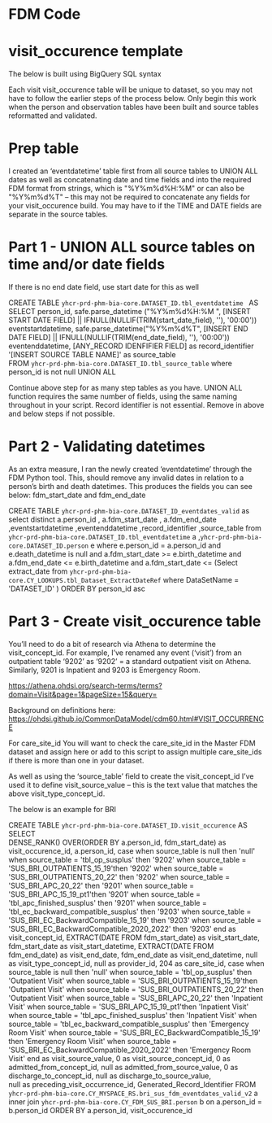 # FDM Code

# visit_occurence template

The below is built using BigQuery SQL syntax

Each visit visit_occurence table will be unique to dataset, so you may not have to follow the earlier steps of the process below.
Only begin this work when the person and observation tables have been built and source tables reformatted and validated.  


# Prep table

I created an ‘eventdatetime’ table first from all source tables to UNION ALL dates as well as concatenating date and time fields and into the required FDM format from strings, which is "%Y%m%d%H:%M" or can also be "%Y%m%d%T" – this may not be required  to concatenate any fields for your visit_occurence build. You may have to if the TIME and DATE fields are separate in the source tables. 

# Part 1 - UNION ALL source tables on time and/or date fields

If there is no end date field, use start date for this as well

CREATE TABLE `yhcr-prd-phm-bia-core.DATASET_ID.tbl_eventdatetime `
AS
SELECT
person_id,
safe.parse_datetime ("%Y%m%d%H:%M ", [INSERT START DATE FIELD] || IFNULL(NULLIF(TRIM(start_date_field), ''), '00:00'))  eventstartdatetime,
safe.parse_datetime("%Y%m%d%T", [INSERT END DATE FIELD] || IFNULL(NULLIF(TRIM(end_date_field), ''), '00:00')) eventenddatetime,
[ANY_RECORD IDENFIFIER FIELD] as record_identifier
 '[INSERT SOURCE TABLE NAME]' as source_table       
  FROM `yhcr-prd-phm-bia-core.DATASET_ID.tbl_source_table` 
  where person_id is not null
UNION ALL

Continue above step for as many step tables as you have. UNION ALL function requires the same number of fields, using the same naming throughout in your script. 
Record identifier is not essential. Remove in above and below steps if not possible.


# Part 2 - Validating datetimes

As an extra measure, I ran the newly created ‘eventdatetime’ through the FDM Python tool. This, should remove any invalid dates in relation to a person’s birth and death datetimes. This produces the fields you can see below: fdm_start_date and fdm_end_date

CREATE TABLE
`yhcr-prd-phm-bia-core.DATASET_ID_eventdates_valid`
as
select distinct a.person_id
, a.fdm_start_date
, a.fdm_end_date
,eventstartdatetime
,eventenddatetime
,record_identifier 
,source_table
from  `yhcr-prd-phm-bia-core.DATASET_ID.tbl_eventdatetime` a
,`yhcr-prd-phm-bia-core.DATASET_ID.person` e 
where e.person_id = a.person_id 
and e.death_datetime is null 
and a.fdm_start_date >= e.birth_datetime
and a.fdm_end_date <= e.birth_datetime
and a.fdm_start_date <= (Select extract_date from `yhcr-prd-phm-bia-core.CY_LOOKUPS.tbl_Dataset_ExtractDateRef` where DataSetName = 'DATASET_ID' )
ORDER BY 
person_id asc

# Part 3 - Create visit_occurence table

You’ll need to do a bit of research via Athena  to determine the visit_concept_id. For example, I’ve renamed any event (‘visit’)  from an outpatient table ‘9202’ as ‘9202’ = a standard outpatient visit on Athena. Similarly, 9201 is Inpatient and 9203 is Emergency Room.

https://athena.ohdsi.org/search-terms/terms?domain=Visit&page=1&pageSize=15&query= 

Background on definitions here: https://ohdsi.github.io/CommonDataModel/cdm60.html#VISIT_OCCURRENCE 

For care_site_id You will want to check the care_site_id in the Master FDM dataset and assign here or add to this script to assign multiple care_site_ids if there is more than one in your dataset.

As well as using the ‘source_table’ field to create the visit_concept_id I’ve used it to define visit_source_value – this is the text value that matches the above visit_type_concept_id.

The below is an example for BRI

CREATE TABLE `yhcr-prd-phm-bia-core.DATASET_ID.visit_occurence`
AS
SELECT  
DENSE_RANK() OVER(ORDER BY a.person_id, fdm_start_date) as visit_occurence_id,
a.person_id, 
case
when source_table is null then 'null'
when source_table = 'tbl_op_susplus' then '9202'
when source_table = 'SUS_BRI_OUTPATIENTS_15_19'then '9202'
when source_table = 'SUS_BRI_OUTPATIENTS_20_22' then '9202'
when source_table = 'SUS_BRI_APC_20_22' then '9201'
when source_table = 'SUS_BRI_APC_15_19_pt1'then '9201'
when source_table = 'tbl_apc_finished_susplus' then '9201'
when source_table = 'tbl_ec_backward_compatible_susplus' then '9203'
when source_table = 'SUS_BRI_EC_BackwardCompatible_15_19' then '9203'
when source_table = 'SUS_BRI_EC_BackwardCompatible_2020_2022' then '9203'
end as visit_concept_id, 
EXTRACT(DATE FROM fdm_start_date) as visit_start_date,
fdm_start_date as visit_start_datetime,
EXTRACT(DATE FROM fdm_end_date) as visit_end_date,
fdm_end_date as visit_end_datetime,
null as visit_type_concept_id,
null as provider_id, 
204 as care_site_id, 
case
when source_table is null then 'null'
when source_table = 'tbl_op_susplus' then 'Outpatient Visit'
when source_table = 'SUS_BRI_OUTPATIENTS_15_19'then 'Outpatient Visit'
when source_table = 'SUS_BRI_OUTPATIENTS_20_22' then 'Outpatient Visit'
when source_table = 'SUS_BRI_APC_20_22' then 'Inpatient Visit'
when source_table = 'SUS_BRI_APC_15_19_pt1'then 'Inpatient Visit'
when source_table = 'tbl_apc_finished_susplus' then 'Inpatient Visit'
when source_table = 'tbl_ec_backward_compatible_susplus' then 'Emergency Room Visit'
when source_table = 'SUS_BRI_EC_BackwardCompatible_15_19' then 'Emergency Room Visit'
when source_table = 'SUS_BRI_EC_BackwardCompatible_2020_2022' then 'Emergency Room Visit'
end as visit_source_value, 
0 as visit_source_concept_id, 
0 as admitted_from_concept_id,
null as admitted_from_source_value,
0 as discharge_to_concept_id,
null as discharge_to_source_value,  
null as preceding_visit_occurrence_id,
Generated_Record_Identifier
FROM
  `yhcr-prd-phm-bia-core.CY_MYSPACE_RS.bri_sus_fdm_eventdates_valid_v2` a
  inner join `yhcr-prd-phm-bia-core.CY_FDM_SUS_BRI.person` b
  on a.person_id = b.person_id
  ORDER BY a.person_id, visit_occurence_id


